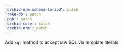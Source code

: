 ```yaml
---
'orchid-orm-schema-to-zod': patch
'rake-db': patch
'pqb': patch
'orchid-core': patch
'orchid-orm': patch
---
```


Add `sql` method to accept raw SQL via template literals
